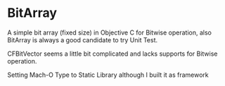 # BitArray
A simple bit array (fixed size) in Objective C for Bitwise operation, also BitArray is always a good candidate to try Unit Test.

CFBitVector seems a little bit complicated and lacks supports for Bitwise operation. 

Setting Mach-O Type to Static Library although I built it as framework

